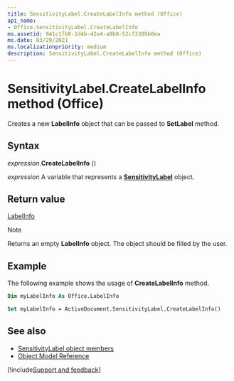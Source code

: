 ```yaml
---
title: SensitivityLabel.CreateLabelInfo method (Office)
api_name:
- Office.SensitivityLabel.CreateLabelInfo
ms.assetid: 941c1fb8-1d4b-42e4-a9b8-52cf3309b0ea
ms.date: 03/29/2021
ms.localizationpriority: medium
description: SensitivityLabel.CreateLabelInfo method (Office)
---
```


# SensitivityLabel.CreateLabelInfo method (Office)

Creates a new **LabelInfo** object that can be passed to **SetLabel** method.

## Syntax

_expression_.**CreateLabelInfo** ()

_expression_ A variable that represents a **[SensitivityLabel](Office.SensitivityLabel.md)** object.


## Return value

[LabelInfo](Office.LabelInfo.md)

> [!NOTE]
> Returns an empty **LabelInfo** object. The object should be filled by the user.

## Example

The following example shows the usage of **CreateLabelInfo** method.

```vb
Dim myLabelInfo As Office.LabelInfo

Set myLabelInfo = ActiveDocument.SensitivityLabel.CreateLabelInfo()
```


## See also

- [SensitivityLabel object members](overview/Library-Reference/sensitivitylabel-members-office.md)
- [Object Model Reference](overview/Library-Reference/reference-object-library-reference-for-office.md)

[!include[Support and feedback](~/includes/feedback-boilerplate.md)]
